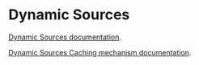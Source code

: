 # Dynamic Sources

[Dynamic Sources documentation](/public_src/control/dynamic-sources/README.md).

[Dynamic Sources Caching mechanism documentation](/public_src/control/dynamic-sources/utils/README.md).
